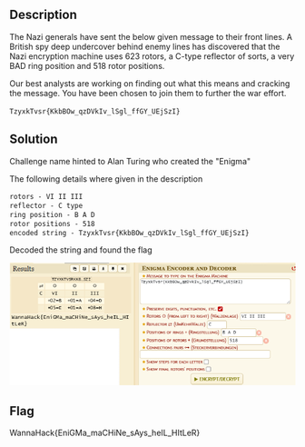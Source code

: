 ## Description
The Nazi generals have sent the below given message to their front lines. A British spy deep undercover behind enemy lines has discovered that the Nazi encryption machine uses 623 rotors, a C-type reflector of sorts, a very BAD ring position and 518 rotor positions.

Our best analysts are working on finding out what this means and cracking the message. You have been chosen to join them to further the war effort.

`TzyxkTvsr{KkbBOw_qzDVkIv_lSgl_ffGY_UEjSzI}`

## Solution
Challenge name hinted to Alan Turing who created the "Enigma"

The following details where given in the description

	rotors - VI II III
	reflector - C type
	ring position - B A D
	rotor positions - 518
	encoded string - TzyxkTvsr{KkbBOw_qzDVkIv_lSgl_ffGY_UEjSzI}

Decoded the string and found the flag

![Pasted image 20250114154814.png](./The_Turings_Challenge/20250114154814.png)

## Flag
WannaHack{EniGMa_maCHiNe_sAys_heIL_HItLeR}
